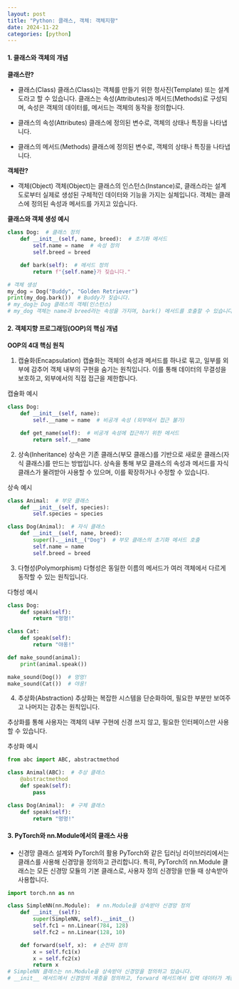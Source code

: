 ```yaml
---
layout: post
title: "Python: 클래스, 객체: 객체지향"
date: 2024-11-22
categories: [python] 
---
```


#### 1. 클래스와 객체의 개념

**클래스란?**

- 클래스(Class)
클래스(Class)는 객체를 만들기 위한 청사진(Template) 또는 설계도라고 할 수 있습니다.
클래스는 속성(Attributes)과 메서드(Methods)로 구성되며, 속성은 객체의 데이터를, 메서드는 객체의 동작을 정의합니다.

- 클래스의 속성(Attributes)
클래스에 정의된 변수로, 객체의 상태나 특징을 나타냅니다.

- 클래스의 메서드(Methods)
클래스에 정의된 변수로, 객체의 상태나 특징을 나타냅니다.

**객체란?**
- 객체(Object)
객체(Object)는 클래스의 인스턴스(Instance)로, 클래스라는 설계도로부터 실제로 생성된 구체적인 데이터와 기능을 가지는 실체입니다. 객체는 클래스에 정의된 속성과 메서드를 가지고 있습니다.

**클래스와 객체 생성 예시**
```python
class Dog:  # 클래스 정의
    def __init__(self, name, breed):  # 초기화 메서드
        self.name = name  # 속성 정의
        self.breed = breed

    def bark(self):  # 메서드 정의
        return f"{self.name}가 짖습니다."

# 객체 생성
my_dog = Dog("Buddy", "Golden Retriever")
print(my_dog.bark())  # Buddy가 짖습니다.
# my_dog는 Dog 클래스의 객체(인스턴스)
# my_dog 객체는 name과 breed라는 속성을 가지며, bark() 메서드를 호출할 수 있습니다.
```

#### 2. 객체지향 프로그래밍(OOP)의 핵심 개념

**OOP의 4대 핵심 원칙**

1. 캡슐화(Encapsulation)
캡슐화는 객체의 속성과 메서드를 하나로 묶고, 일부를 외부에 감추어 객체 내부의 구현을 숨기는 원칙입니다. 이를 통해 데이터의 무결성을 보호하고, 외부에서의 직접 접근을 제한합니다.

캡슐화 예시

```python
class Dog:
    def __init__(self, name):
        self.__name = name  # 비공개 속성 (외부에서 접근 불가)

    def get_name(self):  # 비공개 속성에 접근하기 위한 메서드
        return self.__name
```

2. 상속(Inheritance)
상속은 기존 클래스(부모 클래스)를 기반으로 새로운 클래스(자식 클래스)를 만드는 방법입니다. 상속을 통해 부모 클래스의 속성과 메서드를 자식 클래스가 물려받아 사용할 수 있으며, 이를 확장하거나 수정할 수 있습니다.

상속 예시

```python
class Animal:  # 부모 클래스
    def __init__(self, species):
        self.species = species

class Dog(Animal):  # 자식 클래스
    def __init__(self, name, breed):
        super().__init__("Dog")  # 부모 클래스의 초기화 메서드 호출
        self.name = name
        self.breed = breed
```

3. 다형성(Polymorphism)
다형성은 동일한 이름의 메서드가 여러 객체에서 다르게 동작할 수 있는 원칙입니다.

다형성 예시

```python
class Dog:
    def speak(self):
        return "멍멍!"

class Cat:
    def speak(self):
        return "야옹!"

def make_sound(animal):
    print(animal.speak())

make_sound(Dog())  # 멍멍!
make_sound(Cat())  # 야옹!
```

4. 추상화(Abstraction)
추상화는 복잡한 시스템을 단순화하여, 필요한 부분만 보여주고 나머지는 감추는 원칙입니다.

추상화를 통해 사용자는 객체의 내부 구현에 신경 쓰지 않고, 필요한 인터페이스만 사용할 수 있습니다.

추상화 예시

```python
from abc import ABC, abstractmethod

class Animal(ABC):  # 추상 클래스
    @abstractmethod
    def speak(self):
        pass

class Dog(Animal):  # 구체 클래스
    def speak(self):
        return "멍멍!"
```

#### 3. PyTorch와 nn.Module에서의 클래스 사용
- 신경망 클래스 설계와 PyTorch의 활용
PyTorch와 같은 딥러닝 라이브러리에서는 클래스를 사용해 신경망을 정의하고 관리합니다.
특히, PyTorch의 nn.Module 클래스는 모든 신경망 모듈의 기본 클래스로,
사용자 정의 신경망을 만들 때 상속받아 사용합니다.

```python
import torch.nn as nn

class SimpleNN(nn.Module):  # nn.Module을 상속받아 신경망 정의
    def __init__(self):
        super(SimpleNN, self).__init__()
        self.fc1 = nn.Linear(784, 128)
        self.fc2 = nn.Linear(128, 10)

    def forward(self, x):  # 순전파 정의
        x = self.fc1(x)
        x = self.fc2(x)
        return x
# SimpleNN 클래스는 nn.Module을 상속받아 신경망을 정의하고 있습니다. 
# __init__ 메서드에서 신경망의 계층을 정의하고, forward 메서드에서 입력 데이터가 계층을 통과하는 순전파를 정의합니다.
```